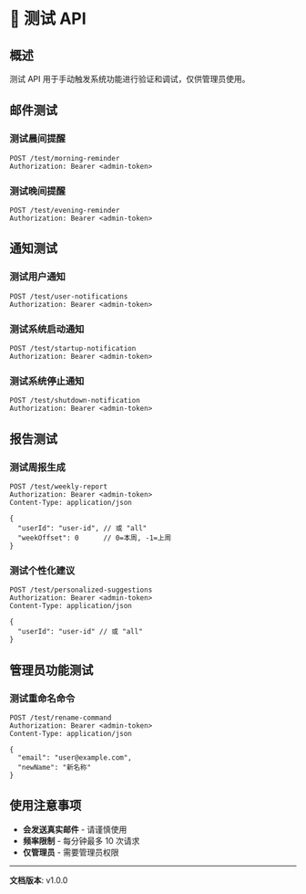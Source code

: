 # 🧪 测试 API

## 概述

测试 API 用于手动触发系统功能进行验证和调试，仅供管理员使用。

## 邮件测试

### 测试晨间提醒
```http
POST /test/morning-reminder
Authorization: Bearer <admin-token>
```

### 测试晚间提醒
```http
POST /test/evening-reminder
Authorization: Bearer <admin-token>
```

## 通知测试

### 测试用户通知
```http
POST /test/user-notifications
Authorization: Bearer <admin-token>
```

### 测试系统启动通知
```http
POST /test/startup-notification
Authorization: Bearer <admin-token>
```

### 测试系统停止通知
```http
POST /test/shutdown-notification
Authorization: Bearer <admin-token>
```

## 报告测试

### 测试周报生成
```http
POST /test/weekly-report
Authorization: Bearer <admin-token>
Content-Type: application/json

{
  "userId": "user-id", // 或 "all"
  "weekOffset": 0      // 0=本周, -1=上周
}
```

### 测试个性化建议
```http
POST /test/personalized-suggestions
Authorization: Bearer <admin-token>
Content-Type: application/json

{
  "userId": "user-id" // 或 "all"
}
```

## 管理员功能测试

### 测试重命名命令
```http
POST /test/rename-command
Authorization: Bearer <admin-token>
Content-Type: application/json

{
  "email": "user@example.com",
  "newName": "新名称"
}
```

## 使用注意事项

- **会发送真实邮件** - 请谨慎使用
- **频率限制** - 每分钟最多 10 次请求
- **仅管理员** - 需要管理员权限

---

**文档版本**: v1.0.0